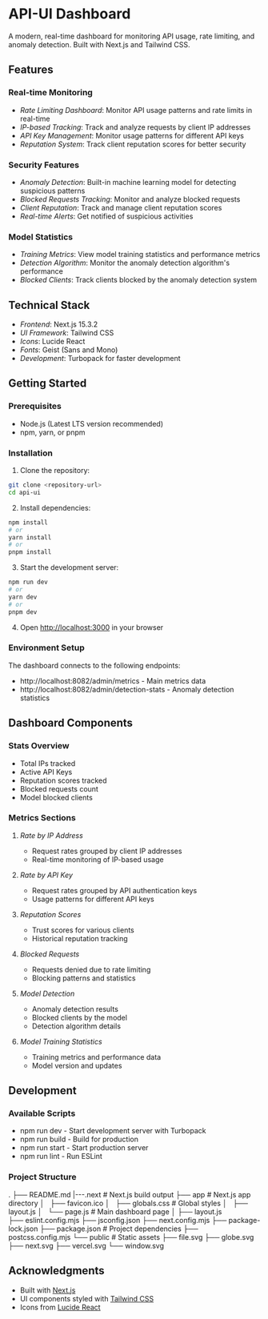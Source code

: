 # API-UI Dashboard

A modern, real-time dashboard for monitoring API usage, rate limiting, and anomaly detection. Built with Next.js and Tailwind CSS.

## Features

### Real-time Monitoring
- *Rate Limiting Dashboard*: Monitor API usage patterns and rate limits in real-time
- *IP-based Tracking*: Track and analyze requests by client IP addresses
- *API Key Management*: Monitor usage patterns for different API keys
- *Reputation System*: Track client reputation scores for better security

### Security Features
- *Anomaly Detection*: Built-in machine learning model for detecting suspicious patterns
- *Blocked Requests Tracking*: Monitor and analyze blocked requests
- *Client Reputation*: Track and manage client reputation scores
- *Real-time Alerts*: Get notified of suspicious activities

### Model Statistics
- *Training Metrics*: View model training statistics and performance metrics
- *Detection Algorithm*: Monitor the anomaly detection algorithm's performance
- *Blocked Clients*: Track clients blocked by the anomaly detection system

## Technical Stack

- *Frontend*: Next.js 15.3.2
- *UI Framework*: Tailwind CSS
- *Icons*: Lucide React
- *Fonts*: Geist (Sans and Mono)
- *Development*: Turbopack for faster development

## Getting Started

### Prerequisites
- Node.js (Latest LTS version recommended)
- npm, yarn, or pnpm

### Installation

1. Clone the repository:
``` bash
git clone <repository-url>
cd api-ui
```

2. Install dependencies:
``` bash
npm install
# or
yarn install
# or
pnpm install
```

3. Start the development server:
``` bash
npm run dev
# or
yarn dev
# or
pnpm dev
```

4. Open [http://localhost:3000](http://localhost:3000) in your browser

### Environment Setup

The dashboard connects to the following endpoints:
- http://localhost:8082/admin/metrics - Main metrics data
- http://localhost:8082/admin/detection-stats - Anomaly detection statistics

## Dashboard Components

### Stats Overview
- Total IPs tracked
- Active API Keys
- Reputation scores tracked
- Blocked requests count
- Model blocked clients

### Metrics Sections
1. *Rate by IP Address*
   - Request rates grouped by client IP addresses
   - Real-time monitoring of IP-based usage

2. *Rate by API Key*
   - Request rates grouped by API authentication keys
   - Usage patterns for different API keys

3. *Reputation Scores*
   - Trust scores for various clients
   - Historical reputation tracking

4. *Blocked Requests*
   - Requests denied due to rate limiting
   - Blocking patterns and statistics

5. *Model Detection*
   - Anomaly detection results
   - Blocked clients by the model
   - Detection algorithm details

6. *Model Training Statistics*
   - Training metrics and performance data
   - Model version and updates

## Development

### Available Scripts

- npm run dev - Start development server with Turbopack
- npm run build - Build for production
- npm run start - Start production server
- npm run lint - Run ESLint

### Project Structure

.
├── README.md
|---.next                   # Next.js build output
├── app                     # Next.js app directory
│   ├── favicon.ico
│   ├── globals.css         # Global styles
│   ├── layout.js
│   └── page.js             # Main dashboard page
│   ├── layout.js         
├── eslint.config.mjs
├── jsconfig.json
├── next.config.mjs
├── package-lock.json
├── package.json            # Project dependencies
├── postcss.config.mjs
└── public                  # Static assets
    ├── file.svg
    ├── globe.svg
    ├── next.svg
    ├── vercel.svg
    └── window.svg


## Acknowledgments

- Built with [Next.js](https://nextjs.org)
- UI components styled with [Tailwind CSS](https://tailwindcss.com)
- Icons from [Lucide React](https://lucide.dev)